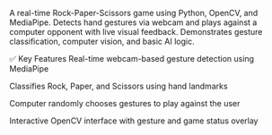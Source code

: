 A real-time Rock-Paper-Scissors game using Python, OpenCV, and MediaPipe. Detects hand gestures via webcam and plays against a computer opponent with live visual feedback. Demonstrates gesture classification, computer vision, and basic AI logic.

✅ Key Features
Real-time webcam-based gesture detection using MediaPipe

Classifies Rock, Paper, and Scissors using hand landmarks

Computer randomly chooses gestures to play against the user

Interactive OpenCV interface with gesture and game status overlay
